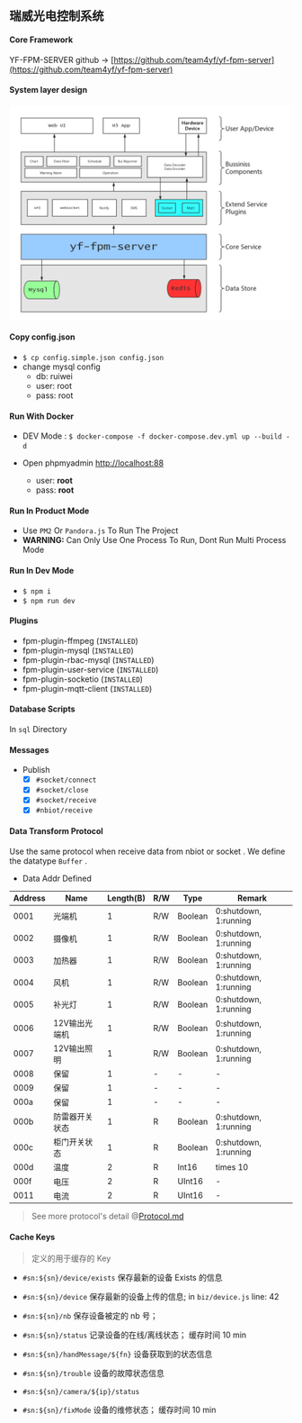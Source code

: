 ## 瑞威光电控制系统

#### Core Framework

YF-FPM-SERVER github -> [https://github.com/team4yf/yf-fpm-server](https://github.com/team4yf/yf-fpm-server)

#### System layer design

![](./images/Raiwav-System-Layer-Design.png)

#### Copy config.json

- `$ cp config.simple.json config.json`
- change mysql config
  - db: ruiwei
  - user: root
  - pass: root

#### Run With Docker

- DEV Mode : `$ docker-compose -f docker-compose.dev.yml up --build -d`

- Open phpmyadmin [http://localhost:88](http://localhost:88)
  - user: **root**
  - pass: **root**
  
#### Run In Product Mode

- Use `PM2` Or `Pandora.js` To Run The Project
- **WARNING:** Can Only Use One Process To Run, Dont Run Multi Process Mode

#### Run In Dev Mode

- `$ npm i`
- `$ npm run dev`

#### Plugins

- fpm-plugin-ffmpeg (`INSTALLED`)
- fpm-plugin-mysql (`INSTALLED`)
- fpm-plugin-rbac-mysql (`INSTALLED`)
- fpm-plugin-user-service (`INSTALLED`)
- fpm-plugin-socketio (`INSTALLED`)
- fpm-plugin-mqtt-client (`INSTALLED`)

#### Database Scripts

In `sql` Directory


#### Messages

- Publish
  - [x] `#socket/connect`
  - [x] `#socket/close`
  - [x] `#socket/receive`
  - [x] `#nbiot/receive`

#### Data Transform Protocol
Use the same protocol when receive data from nbiot or socket . We define the datatype `Buffer` .

- Data Addr Defined

| Address | Name | Length(B) | R/W | Type | Remark |
|---------|------|-----------|-----|------|--------|
| 0001 | 光端机 | 1 | R/W | Boolean | 0:shutdown, 1:running |
| 0002 | 摄像机 | 1 | R/W | Boolean | 0:shutdown, 1:running |
| 0003 | 加热器 | 1 | R/W | Boolean | 0:shutdown, 1:running |
| 0004 | 风机   | 1 | R/W | Boolean | 0:shutdown, 1:running |
| 0005 | 补光灯 | 1 | R/W | Boolean | 0:shutdown, 1:running |
| 0006 | 12V输出光端机 | 1 | R/W | Boolean | 0:shutdown, 1:running |
| 0007 | 12V输出照明   | 1 | R/W | Boolean | 0:shutdown, 1:running |
| 0008 | 保留 | 1 | - | - | - |
| 0009 | 保留 | 1 | - | - | - |
| 000a | 保留 | 1 | - | - | - |
| 000b | 防雷器开关状态 | 1 | R | Boolean | 0:shutdown, 1:running |
| 000c | 柜门开关状态   | 1 | R | Boolean | 0:shutdown, 1:running |
| 000d | 温度   | 2 | R | Int16 | times 10 |
| 000f | 电压   | 2 | R | UInt16 | - |
| 0011 | 电流   | 2 | R | UInt16 | - |


> See more protocol's detail @[Protocol.md](./Protocol.md)

#### Cache Keys

> 定义的用于缓存的 Key

  - `#sn:${sn}/device/exists` 保存最新的设备 Exists 的信息

  - `#sn:${sn}/device` 保存最新的设备上传的信息; in `biz/device.js` line: 42

  - `#sn:${sn}/nb` 保存设备被定的 nb 号；

  - `#sn:${sn}/status` 记录设备的在线/离线状态； 缓存时间 10 min

  - `#sn:${sn}/handMessage/${fn}` 设备获取到的状态信息

  - `#sn:${sn}/trouble` 设备的故障状态信息

  - `#sn:${sn}/camera/${ip}/status` 

  - `#sn:${sn}/fixMode` 设备的维修状态； 缓存时间 10 min
